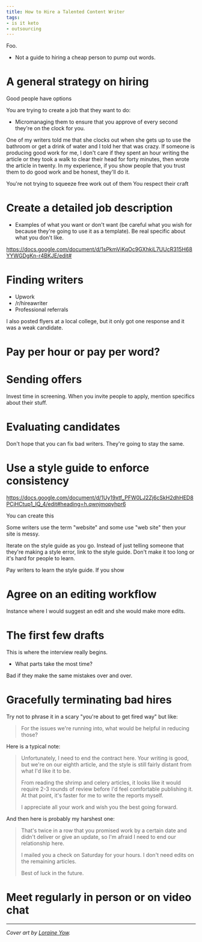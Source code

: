```yaml
---
title: How to Hire a Talented Content Writer
tags:
- is it keto
- outsourcing
---
```


Foo.
* Not a guide to hiring a cheap person to pump out words.

# A general strategy on hiring

Good people have options

You are trying to create a job that they want to do:

* Micromanaging them to ensure that you approve of every second they're on the clock for you.

One of my writers told me that she clocks out when she gets up to use the bathroom or get a drink of water and I told her that was crazy.  If someone is producing good work for me, I don't care if they spent an hour writing the article or they took a walk to clear their head for forty minutes, then wrote the article in twenty. In my experience, if you show people that you trust them to do good work and be honest, they'll do it.

You're not trying to squeeze free work out of them
You respect their craft

# Create a detailed job description

* Examples of what you want or don't want (be careful what you wish for because they're going to use it as a template). Be real specific about what you don't like.

https://docs.google.com/document/d/1sPkmViKqOc9GXhkiL7UUcR315H68YYWGDgKn-r4BKJE/edit#

# Finding writers

* Upwork
* /r/hireawriter
* Professional referrals

I also posted flyers at a local college, but it only got one response and it was a weak candidate.

# Pay per hour or pay per word?

# Sending offers

Invest time in screening. When you invite people to apply, mention specifics about their stuff.

# Evaluating candidates

Don't hope that you can fix bad writers. They're going to stay the same.

# Use a style guide to enforce consistency

https://docs.google.com/document/d/1Uy19xtf_PFW0LJ2Zj6cSkH2dhHED8PCjHCtup1_IQ_4/edit#heading=h.qwnjmopyhpr6

You can create this

Some writers use the term "website" and some use "web site" then your site is messy.

Iterate on the style guide as you go. Instead of just telling someone that they're making a style error, link to the style guide. Don't make it too long or it's hard for people to learn.

Pay writers to learn the style guide. If you show

# Agree on an editing workflow

Instance where I would suggest an edit and she would make more edits.

# The first few drafts

This is where the interview really begins.

* What parts take the most time?

Bad if they make the same mistakes over and over.

# Gracefully terminating bad hires

Try not to phrase it in a scary "you're about to get fired way" but like:

>For the issues we're running into, what would be helpful in reducing those?

Here is a typical note:

>Unfortunately, I need to end the contract here. Your writing is good, but we're on our eighth article, and the style is still fairly distant from what I'd like it to be.
>
>From reading the shrimp and celery articles, it looks like it would require 2-3 rounds of review before I'd feel comfortable publishing it. At that point, it's faster for me to write the reports myself.
>
>I appreciate all your work and wish you the best going forward.

And then here is probably my harshest one:

>That's twice in a row that you promised work by a certain date and didn't deliver or give an update, so I'm afraid I need to end our relationship here.
>
>I mailed you a check on Saturday for your hours. I don't need edits on the remaining articles.
>
>Best of luck in the future.


# Meet regularly in person or on video chat

---

*Cover art by [Loraine Yow](https://www.linkedin.com/in/lolo-ology/).*